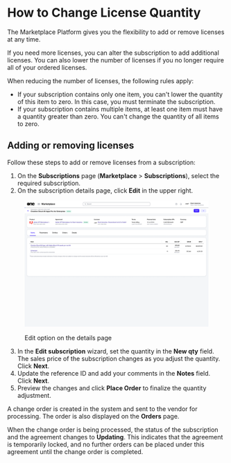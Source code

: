 # How to Change License Quantity

The Marketplace Platform gives you the flexibility to add or remove licenses at any time.&#x20;

If you need more licenses, you can alter the subscription to add additional licenses. You can also lower the number of licenses if you no longer require all of your ordered licenses.

When reducing the number of licenses, the following rules apply:&#x20;

* If your subscription contains only one item, you can't lower the quantity of this item to zero. In this case, you must terminate the subscription.&#x20;
* If your subscription contains multiple items, at least one item must have a quantity greater than zero. You can't change the quantity of all items to zero.

## Adding or removing licenses

Follow these steps to add or remove licenses from a subscription:

1. On the **Subscriptions** page (**Marketplace** > **Subscriptions**), select the required subscription.&#x20;
2. On the subscription details page, click **Edit** in the upper right.&#x20;

<figure><img src="../../../.gitbook/assets/image (908).png" alt=""><figcaption><p>Edit option on the details page</p></figcaption></figure>

3. In the **Edit subscription** wizard, set the quantity in the **New qty** field. The sales price of the subscription changes as you adjust the quantity. Click **Next**.
4. Update the reference ID and add your comments in the **Notes** field. Click **Next**.
5. Preview the changes and click **Place Order** to finalize the quantity adjustment.

A change order is created in the system and sent to the vendor for processing. The order is also displayed on the **Orders** page.&#x20;

When the change order is being processed, the status of the subscription and the agreement changes to **Updating**. This indicates that the agreement is temporarily locked, and no further orders can be placed under this agreement until the change order is completed.
